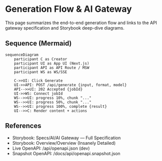 # Generation Flow & AI Gateway

This page summarizes the end-to-end generation flow and links to the API gateway specification and Storybook deep-dive diagrams.

## Sequence (Mermaid)

```mermaid
sequenceDiagram
    participant C as Creator
    participant UI as App UI (Next.js)
    participant API as API Route / MSW
    participant WS as WS/SSE

    C->>UI: Click Generate
    UI->>API: POST /api/generate {input, format, model}
    API-->>UI: 202 Accepted {jobId}
    UI->>WS: Connect jobId
    WS-->>UI: progress 10%, chunk "..."
    WS-->>UI: progress 50%, chunk "..."
    WS-->>UI: progress 100%, complete {result}
    UI-->>C: Render content + actions
```

## References

- Storybook: Specs/AI/AI Gateway — Full Specification
- Storybook: Overview/Overview (Insanely Detailed)
- Live OpenAPI: /api/openapi.json (dev)
- Snapshot OpenAPI: /docs/api/openapi.snapshot.json
